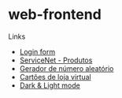 # web-frontend


Links
* <a href='https://dxxgo.github.io/web/login_form'>Login form</a>
* <a href='https://dxxgo.github.io/web/servicenet_products'>ServiceNet - Produtos</a>
* <a href='https://dxxgo.github.io/web/random_generator'>Gerador de número aleatório</a>
* <a href='https://dxxgo.github.io/web/store_card'>Cartões de loja virtual</a>
* <a href='https://dxxgo.github.io/web/dark_mode'>Dark & Light mode</a>
